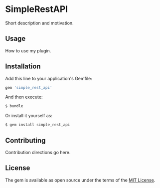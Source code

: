 # SimpleRestAPI
Short description and motivation.

## Usage
How to use my plugin.

## Installation
Add this line to your application's Gemfile:

```ruby
gem 'simple_rest_api'
```

And then execute:
```bash
$ bundle
```

Or install it yourself as:
```bash
$ gem install simple_rest_api
```

## Contributing
Contribution directions go here.

## License
The gem is available as open source under the terms of the [MIT License](http://opensource.org/licenses/MIT).
